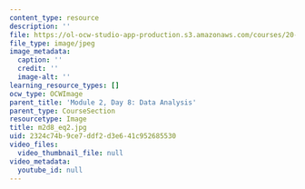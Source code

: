 ```yaml
---
content_type: resource
description: ''
file: https://ol-ocw-studio-app-production.s3.amazonaws.com/courses/20-109-laboratory-fundamentals-in-biological-engineering-spring-2010/2324c74b9ce7ddf2d3e641c952685530_m2d8_eq2.jpg
file_type: image/jpeg
image_metadata:
  caption: ''
  credit: ''
  image-alt: ''
learning_resource_types: []
ocw_type: OCWImage
parent_title: 'Module 2, Day 8: Data Analysis'
parent_type: CourseSection
resourcetype: Image
title: m2d8_eq2.jpg
uid: 2324c74b-9ce7-ddf2-d3e6-41c952685530
video_files:
  video_thumbnail_file: null
video_metadata:
  youtube_id: null
---
```

